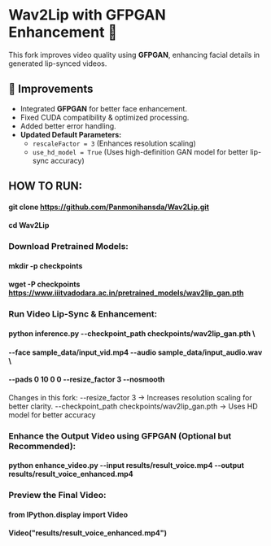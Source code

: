 # Wav2Lip with GFPGAN Enhancement 🚀

This fork improves video quality using **GFPGAN**, enhancing facial details in generated lip-synced videos.

## 🔹 Improvements
- Integrated **GFPGAN** for better face enhancement.
- Fixed CUDA compatibility & optimized processing.
- Added better error handling.
- **Updated Default Parameters:**
  - `rescaleFactor = 3` (Enhances resolution scaling)
  - `use_hd_model = True` (Uses high-definition GAN model for better lip-sync accuracy)

## HOW TO RUN:
#### git clone https://github.com/Panmonihansda/Wav2Lip.git
#### cd Wav2Lip

### Download Pretrained Models:
#### mkdir -p checkpoints
#### wget -P checkpoints https://www.iiitvadodara.ac.in/pretrained_models/wav2lip_gan.pth

### Run Video Lip-Sync & Enhancement:
#### python inference.py --checkpoint_path checkpoints/wav2lip_gan.pth \
#### --face sample_data/input_vid.mp4 --audio sample_data/input_audio.wav \
#### --pads 0 10 0 0 --resize_factor 3 --nosmooth

Changes in this fork:
--resize_factor 3 → Increases resolution scaling for better clarity.
--checkpoint_path checkpoints/wav2lip_gan.pth → Uses HD model for better accuracy

### Enhance the Output Video using GFPGAN (Optional but Recommended):
#### python enhance_video.py --input results/result_voice.mp4 --output results/result_voice_enhanced.mp4

### Preview the Final Video:
#### from IPython.display import Video
#### Video("results/result_voice_enhanced.mp4")













